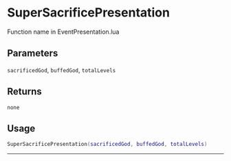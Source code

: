 # SuperSacrificePresentation
Function name in EventPresentation.lua
## Parameters
`sacrificedGod`, `buffedGod`, `totalLevels`
## Returns
`none`
## Usage
```lua
SuperSacrificePresentation(sacrificedGod, buffedGod, totalLevels)
```
---
